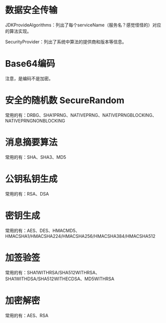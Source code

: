 # 数据安全传输

JDKProvideAlgorithms：列出了每个serviceName（服务名？感觉怪怪的）对应的算法实现。

SecurityProvider：列出了系统中算法的提供商和版本等信息。

# Base64编码
注意，是编码不是加密。

# 安全的随机数 SecureRandom
常用的有：DRBG、SHA1PRNG、NATIVEPRNG、NATIVEPRNGBLOCKING、NATIVEPRNGNONBLOCKING

# 消息摘要算法
常用的有：SHA、SHA3、MD5

# 公钥私钥生成
常用的有：RSA、DSA

# 密钥生成
常用的有：AES、DES、HMACMD5、HMACSHA1/HMACSHA224/HMACSHA256/HMACSHA384/HMACSHA512

# 加签验签
常用的有：SHA1WITHRSA/SHA512WITHRSA、SHA1WITHDSA/SHA512WITHECDSA、MD5WITHRSA

# 加密解密
常用的有：AES、RSA

